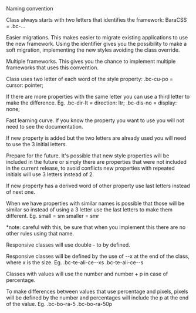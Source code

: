 Naming convention


Class always starts with two letters that identifies the framework: BaraCSS = .bc-...

Easier migrations.
This makes easier to migrate existing applications to use the new framework.
Using the identifier gives you the possibility to make a soft migration,
implementing the new styles avoiding the class override.

Multiple frameworks.
This gives you the chance to implement multiple frameworks that uses this convention.



Class uses two letter of each word of the style property: .bc-cu-po = cursor: pointer;

If there are more properties with the same letter you can use a third letter to make the difference.
Eg.
.bc-dir-lt = direction: ltr;
.bc-dis-no = display: none;

Fast learning curve.
If you know the property you want to use you will not need to see the documentation.




If new property is added but the two letters are already used you will need to use the 3 initial letters.

Prepare for the future.
It's possible that new style properties will be included in the future or
simply there are properties that were not included in the current release, to avoid conflicts new properties
with repeated initials will use 3 letters instead of 2.



If new property has a derived word of other property use last letters instead of next one.

When we have properties with similar names is possible that those will be similar so instead of using a 3 letter
use the last letters to make them different.
Eg.
small = sm
smaller = smr

*note: careful with this, be sure that when you implement this there are no other rules using that name.



Responsive classes will use double - to by defined.

Responsive classes will be defined by the use of --x at the end of the class, where x is the size.
Eg.
.bc-te-ali-ce--xs
.bc-te-ali-ce--s



Classes with values will use the number and number + p in case of percentage.

To make differences between values that use percentage and pixels, pixels will be defined by the number and percentages will include the p at the end of the value.
Eg.
.bc-bo-ra-5
.bc-bo-ra-50p

